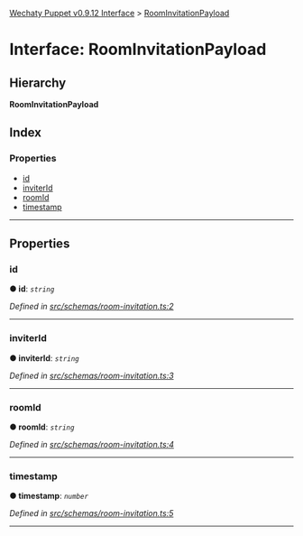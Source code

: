 [Wechaty Puppet v0.9.12 Interface](../README.md) > [RoomInvitationPayload](../interfaces/roominvitationpayload.md)

# Interface: RoomInvitationPayload

## Hierarchy

**RoomInvitationPayload**

## Index

### Properties

* [id](roominvitationpayload.md#id)
* [inviterId](roominvitationpayload.md#inviterid)
* [roomId](roominvitationpayload.md#roomid)
* [timestamp](roominvitationpayload.md#timestamp)

---

## Properties

<a id="id"></a>

###  id

**● id**: *`string`*

*Defined in [src/schemas/room-invitation.ts:2](https://github.com/wechaty/wechaty-puppet/blob/53150e3/src/schemas/room-invitation.ts#L2)*

___
<a id="inviterid"></a>

###  inviterId

**● inviterId**: *`string`*

*Defined in [src/schemas/room-invitation.ts:3](https://github.com/wechaty/wechaty-puppet/blob/53150e3/src/schemas/room-invitation.ts#L3)*

___
<a id="roomid"></a>

###  roomId

**● roomId**: *`string`*

*Defined in [src/schemas/room-invitation.ts:4](https://github.com/wechaty/wechaty-puppet/blob/53150e3/src/schemas/room-invitation.ts#L4)*

___
<a id="timestamp"></a>

###  timestamp

**● timestamp**: *`number`*

*Defined in [src/schemas/room-invitation.ts:5](https://github.com/wechaty/wechaty-puppet/blob/53150e3/src/schemas/room-invitation.ts#L5)*

___

